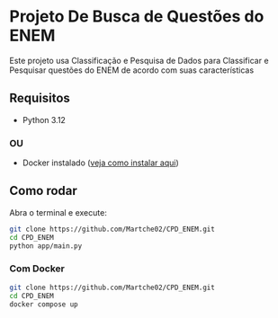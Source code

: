 # Projeto De Busca de Questões do ENEM

Este projeto usa Classificação e Pesquisa de Dados para Classificar e Pesquisar questões do ENEM de acordo com suas características

## Requisitos

- Python 3.12

### OU

- Docker instalado ([veja como instalar aqui](https://www.docker.com/products/docker-desktop/))

## Como rodar

Abra o terminal e execute:

```bash
git clone https://github.com/Martche02/CPD_ENEM.git
cd CPD_ENEM
python app/main.py
```

### Com Docker

```bash
git clone https://github.com/Martche02/CPD_ENEM.git
cd CPD_ENEM
docker compose up
```
